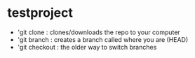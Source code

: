 # testproject


- 'git clone <URL> : clones/downloads the repo to your computer
- 'git branch <NAME>: creates a branch called <NAME> where you are (HEAD)
- 'git checkout <name> : the older way to switch branches
